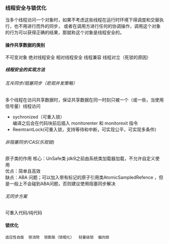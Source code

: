 ### 线程安全与锁优化     
当多个线程访问一个对象时，如果不考虑这些线程在运行时环境下得调度和交替执行，也不用进行而外的同步，
或者在调用方进行任何的协调操作，调用这个对象的行为可以获得正确的结果，那就称这个对象是线程安全的。    

#### 操作共享数据的类别    
不可变对象  绝对线程安全  相对线程安全  线程兼容  线程对立（死锁的原因）

##### 线程安全的实现方法    
  
###### 互斥同步/阻塞同步（悲观并发策略）      
多个线程在访问共享数据时，保证共享数据在同一时刻只被一个（或一些，当使用信号量）线程访问    
* sychronized（可重入锁）      
    编译之后会在代码块前后插入 monitorenter 和 monitorexit 指令    
* ReentrantLock(可重入锁，支持等待和中断，可实现公平，可实现多条件)    

###### 非阻塞同步/CAS(乐观锁)    
     
原子类的作用  核心：UnSafe类 jdk9之前由系统类加载器加载，不允许自定义使用    
优点：简单且高效    
缺点：ABA 问题；可以加入带有标记的原子引用类AtomicSampledRefence ，但是一般上不会碰到ABA问题，否则建议使用阻塞同步解决     
###### 无同步方案     
可重入代码/纯代码     

#### 锁优化     
    适应性自旋  锁消除  锁膨胀（锁粗化）  轻量级锁  偏向锁    
  
    







 
    













